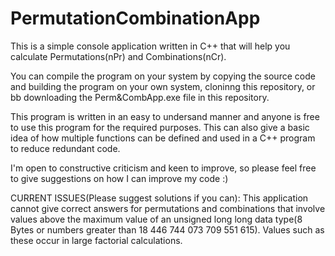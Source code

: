 # PermutationCombinationApp
This is a simple console application written in C++ that will help you calculate Permutations(nPr) and Combinations(nCr).

You can compile the program on your system by copying the source code and building the program on your own system, cloninng this repository, or bb downloading the Perm&CombApp.exe file in this repository.

This program is written in an easy to undersand manner and anyone is free to use this program for the required purposes. This can also give a basic idea of how multiple functions can be defined and used in a C++ program to reduce redundant code.

I'm open to constructive criticism and keen to improve, so please feel free to give suggestions on how I can improve my code :)

CURRENT ISSUES(Please suggest solutions if you can):
This application cannot give correct answers for permutations and combinations that involve values above the maximum value of an unsigned long long data type(8 Bytes or numbers greater than 18 446 744 073 709 551 615). Values such as these occur in large factorial calculations.
